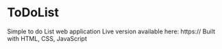 # ToDoList
Simple to do List web application Live version available here: https://  Built with HTML, CSS, JavaScript
